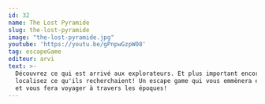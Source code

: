 ```yaml
---
id: 32
name: The Lost Pyramide
slug: the-lost-pyramide
image: "the-lost-pyramide.jpg"
youtube: 'https://youtu.be/gPnpwGzpW08'
tag: escapeGame
editeur: arvi
text: >-
  Découvrez ce qui est arrivé aux explorateurs. Et plus important encore :
  localisez ce qu'ils recherchaient! Un escape game qui vous emmènera en Egypte
  et vous fera voyager à travers les époques!
---
```


